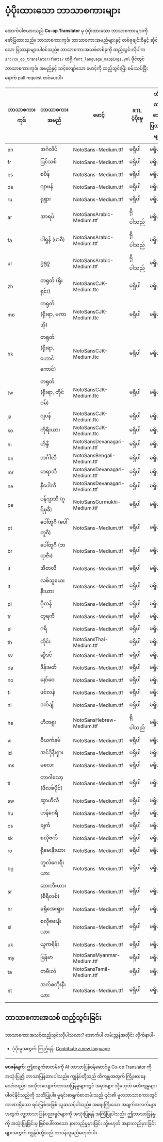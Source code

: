 <!--
CO_OP_TRANSLATOR_METADATA:
{
  "original_hash": "badae5ee6451cc1a6e367cfe5ba92efa",
  "translation_date": "2025-10-15T04:12:58+00:00",
  "source_file": "getting_started/supported-languages.md",
  "language_code": "my"
}
-->
# ပံ့ပိုးထားသော ဘာသာစကားများ

အောက်ပါဇယားသည် **Co-op Translator** မှ ပံ့ပိုးထားသော ဘာသာစကားများကို ဖော်ပြထားသည်။ ဘာသာစကားကုဒ်၊ ဘာသာစကားအမည်များနှင့် တစ်ခုချင်းစီနှင့် ဆိုင်သော ပြဿနာများပါဝင်သည်။ ဘာသာစကားအသစ်တစ်ခုကို ထည့်သွင်းလိုပါက `src/co_op_translator/fonts/` ထဲရှိ `font_language_mappings.yml` ဖိုင်တွင် ဘာသာစကားကုဒ်၊ အမည်နှင့် သင့်လျော်သော ဖောင့်ကို ထည့်သွင်းပြီး စမ်းသပ်ပြီးနောက် pull request တင်ပေးပါ။

| ဘာသာစကားကုဒ် | ဘာသာစကားအမည်         | ဖောင့်                              | RTL ပံ့ပိုးမှု | သိရှိထားသော ပြဿနာများ |
|----------------|------------------------|-------------------------------------|---------------|------------------------|
| en             | အင်္ဂလိပ်               | NotoSans-Medium.ttf                 | မရှိပါ        | မရှိပါ                 |
| fr             | ပြင်သစ်                | NotoSans-Medium.ttf                 | မရှိပါ        | မရှိပါ                 |
| es             | စပိန်                  | NotoSans-Medium.ttf                 | မရှိပါ        | မရှိပါ                 |
| de             | ဂျာမန်                 | NotoSans-Medium.ttf                 | မရှိပါ        | မရှိပါ                 |
| ru             | ရုရှား                 | NotoSans-Medium.ttf                 | မရှိပါ        | မရှိပါ                 |
| ar             | အာရပ်                  | NotoSansArabic-Medium.ttf           | ရှိပါသည်      | မရှိပါ                 |
| fa             | ပါရှန် (ဖာစီ)          | NotoSansArabic-Medium.ttf           | ရှိပါသည်      | မရှိပါ                 |
| ur             | ဥရုဒူ                  | NotoSansArabic-Medium.ttf           | ရှိပါသည်      | မရှိပါ                 |
| zh             | တရုတ် (ရိုးရှင်း)        | NotoSansCJK-Medium.ttc              | မရှိပါ        | မရှိပါ                 |
| mo             | တရုတ် (ရိုးရာ, မကာအို)   | NotoSansCJK-Medium.ttc              | မရှိပါ        | မရှိပါ                 |
| hk             | တရုတ် (ရိုးရာ, ဟောင်ကောင်)| NotoSansCJK-Medium.ttc           | မရှိပါ        | မရှိပါ                 |
| tw             | တရုတ် (ရိုးရာ, တိုင်ဝမ်)  | NotoSansCJK-Medium.ttc              | မရှိပါ        | မရှိပါ                 |
| ja             | ဂျပန်                   | NotoSansCJK-Medium.ttc              | မရှိပါ        | မရှိပါ                 |
| ko             | ကိုရီးယား               | NotoSansCJK-Medium.ttc              | မရှိပါ        | မရှိပါ                 |
| hi             | ဟိန္ဒီ                   | NotoSansDevanagari-Medium.ttf       | မရှိပါ        | မရှိပါ                 |
| bn             | ဘင်္ဂါလီ                | NotoSansBengali-Medium.ttf          | မရှိပါ        | မရှိပါ                 |
| mr             | မာရာသီ                  | NotoSansDevanagari-Medium.ttf       | မရှိပါ        | မရှိပါ                 |
| ne             | နီပေါလီ                 | NotoSansDevanagari-Medium.ttf       | မရှိပါ        | မရှိပါ                 |
| pa             | ပန်ဂျာဘီ (ဂူရ်မုခီ)     | NotoSansGurmukhi-Medium.ttf         | မရှိပါ        | မရှိပါ                 |
| pt             | ပေါ်တူဂီ (ပေါ်တူဂီ)      | NotoSans-Medium.ttf                 | မရှိပါ        | မရှိပါ                 |
| br             | ပေါ်တူဂီ (ဘရာဇီး)        | NotoSans-Medium.ttf                 | မရှိပါ        | မရှိပါ                 |
| it             | အီတလီ                   | NotoSans-Medium.ttf                 | မရှိပါ        | မရှိပါ                 |
| lt             | လစ်သူယေးနီးယား         | NotoSans-Medium.ttf                 | မရှိပါ        | မရှိပါ                 |
| pl             | ပိုလန်                   | NotoSans-Medium.ttf                 | မရှိပါ        | မရှိပါ                 |
| tr             | တူရကီ                   | NotoSans-Medium.ttf                 | မရှိပါ        | မရှိပါ                 |
| el             | ဂရိ                     | NotoSans-Medium.ttf                 | မရှိပါ        | မရှိပါ                 |
| th             | ထိုင်း                   | NotoSansThai-Medium.ttf             | မရှိပါ        | မရှိပါ                 |
| sv             | ဆွီဒင်                   | NotoSans-Medium.ttf                 | မရှိပါ        | မရှိပါ                 |
| da             | ဒိန်းမတ်                 | NotoSans-Medium.ttf                 | မရှိပါ        | မရှိပါ                 |
| no             | နော်ဝေ                   | NotoSans-Medium.ttf                 | မရှိပါ        | မရှိပါ                 |
| fi             | ဖင်လန်                   | NotoSans-Medium.ttf                 | မရှိပါ        | မရှိပါ                 |
| nl             | ဒတ်ချ်                  | NotoSans-Medium.ttf                 | မရှိပါ        | မရှိပါ                 |
| he             | ဟီဘရူး                  | NotoSansHebrew-Medium.ttf           | ရှိပါသည်      | မရှိပါ                 |
| vi             | ဗီယက်နမ်                | NotoSans-Medium.ttf                 | မရှိပါ        | မရှိပါ                 |
| id             | အင်ဒိုနီးရှား             | NotoSans-Medium.ttf                 | မရှိပါ        | မရှိပါ                 |
| ms             | မလေး                    | NotoSans-Medium.ttf                 | မရှိပါ        | မရှိပါ                 |
| tl             | တာဂါလော့ (ဖိလစ်ပိုင်)     | NotoSans-Medium.ttf                 | မရှိပါ        | မရှိပါ                 |
| sw             | ဆွာဟီလီ                 | NotoSans-Medium.ttf                 | မရှိပါ        | မရှိပါ                 |
| hu             | ဟန်ဂေရီ                  | NotoSans-Medium.ttf                 | မရှိပါ        | မရှိပါ                 |
| cs             | ချက်                    | NotoSans-Medium.ttf                 | မရှိပါ        | မရှိပါ                 |
| sk             | စလိုဗက်                  | NotoSans-Medium.ttf                 | မရှိပါ        | မရှိပါ                 |
| ro             | ရိုမေးနီးယား             | NotoSans-Medium.ttf                 | မရှိပါ        | မရှိပါ                 |
| bg             | ဘူလ်ဂေးရီးယား           | NotoSans-Medium.ttf                 | မရှိပါ        | မရှိပါ                 |
| sr             | ဆားဘီးယား (စီရီလစ်)     | NotoSans-Medium.ttf                 | မရှိပါ        | မရှိပါ                 |
| hr             | ခရိုအေးရှား               | NotoSans-Medium.ttf                 | မရှိပါ        | မရှိပါ                 |
| sl             | စလိုဗေးနီးယား           | NotoSans-Medium.ttf                 | မရှိပါ        | မရှိပါ                 |
| uk             | ယူကရိန်း                 | NotoSans-Medium.ttf                 | မရှိပါ        | မရှိပါ                 |
| my             | မြန်မာ                   | NotoSansMyanmar-Medium.ttf          | မရှိပါ        | မရှိပါ                 |
| ta             | တမီးလ်                   | NotoSansTamil-Medium.ttf            | မရှိပါ        | မရှိပါ                 |
| et             | အက်စတိုးနီးယား           | NotoSans-Medium.ttf                 | မရှိပါ        | မရှိပါ                 |

## ဘာသာစကားအသစ် ထည့်သွင်းခြင်း

ဘာသာစကားအသစ်ထည့်သွင်းလိုပါသလား? အောက်ပါ လမ်းညွှန်အတိုင်း လိုက်နာပါ-

- ပံ့ပိုးမှုအတွက် ကြည့်ရန်: [Contribute a new language](../CONTRIBUTING.md#contribute-a-new-language)

---

**ဝေဖန်ချက်**:
ဤစာရွက်စာတမ်းကို AI ဘာသာပြန်ဝန်ဆောင်မှု [Co-op Translator](https://github.com/Azure/co-op-translator) ကို အသုံးပြု၍ ဘာသာပြန်ထားပါသည်။ ကျွန်ုပ်တို့သည် တိကျမှုအတွက် ကြိုးစားနေသော်လည်း၊ အလိုအလျောက်ဘာသာပြန်မှုများတွင် အမှားများ သို့မဟုတ် မတိကျမှုများ ပါဝင်နိုင်သည်ကို သတိပြုပါ။ မူရင်းစာရွက်စာတမ်းသည် ၎င်း၏ မူလဘာသာစကားတွင် အာဏာရှိသော ရင်းမြစ်အဖြစ် ယူဆသင့်ပါသည်။ အရေးကြီးသော အချက်အလက်များအတွက် လူ့ဘာသာပြန်ပညာရှင်များကို အသုံးပြုရန် အကြံပြုပါသည်။ ဤဘာသာပြန်မှုကို အသုံးပြုခြင်းမှ ဖြစ်ပေါ်လာသော နားလည်မှုမှားခြင်း သို့မဟုတ် အနားလည်မှားခြင်းများအတွက် ကျွန်ုပ်တို့သည် တာဝန်ယူမည်မဟုတ်ပါ။